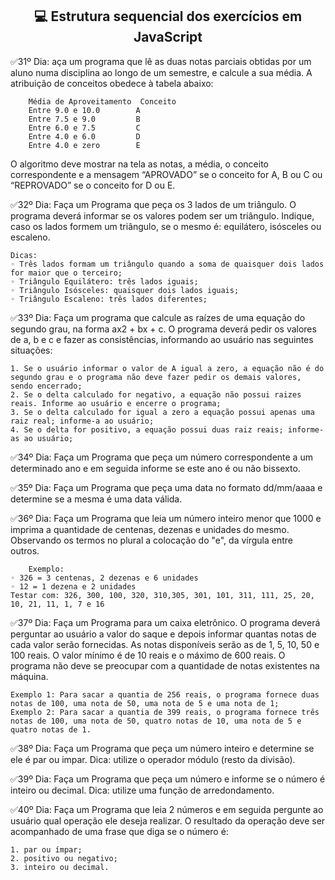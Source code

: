 <h2 align = 'center'> 💻 Estrutura sequencial dos exercícios em JavaScript</h2>

✅31º Dia: aça um programa que lê as duas notas parciais obtidas por um aluno numa disciplina ao longo de um semestre, e calcule a sua média. A atribuição de conceitos obedece à tabela abaixo: 

        Média de Aproveitamento  Conceito
        Entre 9.0 e 10.0        A
        Entre 7.5 e 9.0         B
        Entre 6.0 e 7.5         C
        Entre 4.0 e 6.0         D
        Entre 4.0 e zero        E
O algoritmo deve mostrar na tela as notas, a média, o conceito correspondente e a mensagem “APROVADO” se o conceito for A, B ou C ou “REPROVADO” se o conceito for D ou E.

✅32º Dia: Faça um Programa que peça os 3 lados de um triângulo. O programa deverá informar se os valores podem ser um triângulo. Indique, caso os lados formem um triângulo, se o mesmo é: equilátero, isósceles ou escaleno.

    Dicas:
    ◦ Três lados formam um triângulo quando a soma de quaisquer dois lados for maior que o terceiro;
    ◦ Triângulo Equilátero: três lados iguais;
    ◦ Triângulo Isósceles: quaisquer dois lados iguais;
    ◦ Triângulo Escaleno: três lados diferentes;

✅33º Dia: Faça um programa que calcule as raízes de uma equação do segundo grau, na forma ax2 + bx + c. O programa deverá pedir os valores de a, b e c e fazer as consistências, informando ao usuário nas seguintes situações:

    1. Se o usuário informar o valor de A igual a zero, a equação não é do segundo grau e o programa não deve fazer pedir os demais valores, sendo encerrado;
    2. Se o delta calculado for negativo, a equação não possui raizes reais. Informe ao usuário e encerre o programa;
    3. Se o delta calculado for igual a zero a equação possui apenas uma raiz real; informe-a ao usuário;
    4. Se o delta for positivo, a equação possui duas raiz reais; informe-as ao usuário;

✅34º Dia: Faça um Programa que peça um número correspondente a um determinado ano e em seguida informe se este ano é ou não bissexto.

✅35º Dia: Faça um Programa que peça uma data no formato dd/mm/aaaa e determine se a mesma é uma data válida.

✅36º Dia: Faça um Programa que leia um número inteiro menor que 1000 e imprima a quantidade de centenas, dezenas e unidades do mesmo. Observando os termos no plural a colocação do "e", da vírgula entre outros. 

        Exemplo:
    ◦ 326 = 3 centenas, 2 dezenas e 6 unidades
    ◦ 12 = 1 dezena e 2 unidades 
    Testar com: 326, 300, 100, 320, 310,305, 301, 101, 311, 111, 25, 20, 10, 21, 11, 1, 7 e 16

✅37º Dia: Faça um Programa para um caixa eletrônico. O programa deverá perguntar ao usuário a valor do saque e depois informar quantas notas de cada valor serão fornecidas. As notas disponíveis serão as de 1, 5, 10, 50 e 100 reais. O valor mínimo é de 10 reais e o máximo de 600 reais. O programa não deve se preocupar com a quantidade de notas existentes na máquina.

    Exemplo 1: Para sacar a quantia de 256 reais, o programa fornece duas notas de 100, uma nota de 50, uma nota de 5 e uma nota de 1;
    Exemplo 2: Para sacar a quantia de 399 reais, o programa fornece três notas de 100, uma nota de 50, quatro notas de 10, uma nota de 5 e quatro notas de 1.

✅38º Dia: Faça um Programa que peça um número inteiro e determine se ele é par ou impar. Dica: utilize o operador módulo (resto da divisão).

✅39º Dia: Faça um Programa que peça um número e informe se o número é inteiro ou decimal. Dica: utilize uma função de arredondamento.

✅40º Dia: Faça um Programa que leia 2 números e em seguida pergunte ao usuário qual operação ele deseja realizar. O resultado da operação deve ser acompanhado de uma frase que diga se o número é:

    1. par ou ímpar;
    2. positivo ou negativo;
    3. inteiro ou decimal.